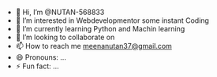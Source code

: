 - 👋 Hi, I’m @NUTAN-568833
- 👀 I’m interested in Webdevelopmentor some instant Coding
- 🌱 I’m currently learning Python and Machin learning
- 💞️ I’m looking to collaborate on 
- 📫 How to reach me meenanutan37@gmail.com
- 😄 Pronouns: ...
- ⚡ Fun fact: ...

<!---
NUTAN-568833/NUTAN-568833 is a ✨ special ✨ repository because its `README.md` (this file) appears on your GitHub profile.
You can click the Preview link to take a look at your changes.
--->
